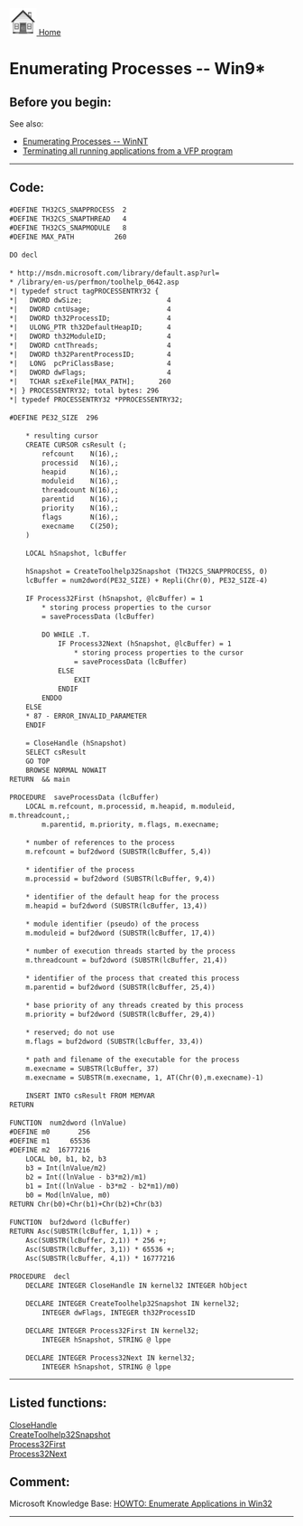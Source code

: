 [<img src="../images/home.png"> Home ](https://github.com/VFPX/Win32API)  

# Enumerating Processes -- Win9*

## Before you begin:
See also:

* [Enumerating Processes -- WinNT](sample_162.md)  
* [Terminating all running applications from a VFP program](sample_243.md)  
  
***  


## Code:
```foxpro  
#DEFINE TH32CS_SNAPPROCESS  2
#DEFINE TH32CS_SNAPTHREAD   4
#DEFINE TH32CS_SNAPMODULE   8
#DEFINE MAX_PATH          260

DO decl

* http://msdn.microsoft.com/library/default.asp?url=
* /library/en-us/perfmon/toolhelp_0642.asp
*| typedef struct tagPROCESSENTRY32 {
*|   DWORD dwSize;                     4
*|   DWORD cntUsage;                   4
*|   DWORD th32ProcessID;              4
*|   ULONG_PTR th32DefaultHeapID;      4
*|   DWORD th32ModuleID;               4
*|   DWORD cntThreads;                 4
*|   DWORD th32ParentProcessID;        4
*|   LONG  pcPriClassBase;             4
*|   DWORD dwFlags;                    4
*|   TCHAR szExeFile[MAX_PATH];      260
*| } PROCESSENTRY32; total bytes: 296
*| typedef PROCESSENTRY32 *PPROCESSENTRY32;

#DEFINE PE32_SIZE  296

	* resulting cursor
	CREATE CURSOR csResult (;
		refcount    N(16),;
		processid   N(16),;
		heapid      N(16),;
		moduleid    N(16),;
		threadcount N(16),;
		parentid    N(16),;
		priority    N(16),;
		flags       N(16),;
		execname    C(250);
	)

	LOCAL hSnapshot, lcBuffer

	hSnapshot = CreateToolhelp32Snapshot (TH32CS_SNAPPROCESS, 0)
	lcBuffer = num2dword(PE32_SIZE) + Repli(Chr(0), PE32_SIZE-4)

	IF Process32First (hSnapshot, @lcBuffer) = 1
		* storing process properties to the cursor
		= saveProcessData (lcBuffer)

		DO WHILE .T.
			IF Process32Next (hSnapshot, @lcBuffer) = 1
				* storing process properties to the cursor
				= saveProcessData (lcBuffer)
			ELSE
				EXIT
			ENDIF
		ENDDO
	ELSE
	* 87 - ERROR_INVALID_PARAMETER
	ENDIF

	= CloseHandle (hSnapshot)
	SELECT csResult
	GO TOP
	BROWSE NORMAL NOWAIT
RETURN  && main

PROCEDURE  saveProcessData (lcBuffer)
	LOCAL m.refcount, m.processid, m.heapid, m.moduleid, m.threadcount,;
		m.parentid, m.priority, m.flags, m.execname;

	* number of references to the process
	m.refcount = buf2dword (SUBSTR(lcBuffer, 5,4))

	* identifier of the process
	m.processid = buf2dword (SUBSTR(lcBuffer, 9,4))

	* identifier of the default heap for the process
	m.heapid = buf2dword (SUBSTR(lcBuffer, 13,4))

	* module identifier (pseudo) of the process
	m.moduleid = buf2dword (SUBSTR(lcBuffer, 17,4))

	* number of execution threads started by the process
	m.threadcount = buf2dword (SUBSTR(lcBuffer, 21,4))

	* identifier of the process that created this process
	m.parentid = buf2dword (SUBSTR(lcBuffer, 25,4))

	* base priority of any threads created by this process
	m.priority = buf2dword (SUBSTR(lcBuffer, 29,4))

	* reserved; do not use
	m.flags = buf2dword (SUBSTR(lcBuffer, 33,4))

	* path and filename of the executable for the process
	m.execname = SUBSTR(lcBuffer, 37)
	m.execname = SUBSTR(m.execname, 1, AT(Chr(0),m.execname)-1)

	INSERT INTO csResult FROM MEMVAR
RETURN

FUNCTION  num2dword (lnValue)
#DEFINE m0       256
#DEFINE m1     65536
#DEFINE m2  16777216
	LOCAL b0, b1, b2, b3
	b3 = Int(lnValue/m2)
	b2 = Int((lnValue - b3*m2)/m1)
	b1 = Int((lnValue - b3*m2 - b2*m1)/m0)
	b0 = Mod(lnValue, m0)
RETURN Chr(b0)+Chr(b1)+Chr(b2)+Chr(b3)

FUNCTION  buf2dword (lcBuffer)
RETURN Asc(SUBSTR(lcBuffer, 1,1)) + ;
	Asc(SUBSTR(lcBuffer, 2,1)) * 256 +;
	Asc(SUBSTR(lcBuffer, 3,1)) * 65536 +;
	Asc(SUBSTR(lcBuffer, 4,1)) * 16777216

PROCEDURE  decl
	DECLARE INTEGER CloseHandle IN kernel32 INTEGER hObject

	DECLARE INTEGER CreateToolhelp32Snapshot IN kernel32;
		INTEGER dwFlags, INTEGER th32ProcessID

	DECLARE INTEGER Process32First IN kernel32;
		INTEGER hSnapshot, STRING @ lppe

	DECLARE INTEGER Process32Next IN kernel32;
		INTEGER hSnapshot, STRING @ lppe  
```  
***  


## Listed functions:
[CloseHandle](../libraries/kernel32/CloseHandle.md)  
[CreateToolhelp32Snapshot](../libraries/kernel32/CreateToolhelp32Snapshot.md)  
[Process32First](../libraries/kernel32/Process32First.md)  
[Process32Next](../libraries/kernel32/Process32Next.md)  

## Comment:
Microsoft Knowledge Base: <a href="http://support.microsoft.com/support/kb/articles/q175/0/30.asp">HOWTO: Enumerate Applications in Win32</A>  
  
***  

